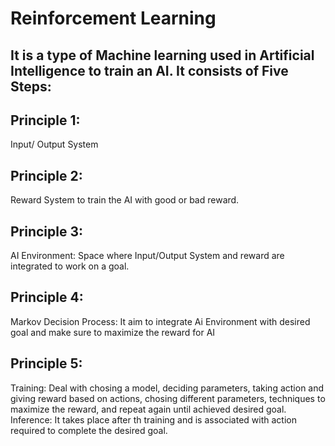 # Reinforcement Learning

## It is a type of Machine learning used in Artificial Intelligence to train an AI. It consists of Five Steps:

## Principle 1:
Input/ Output System

## Principle 2:
Reward System to train the AI with good or bad reward.

## Principle 3:
AI Environment: Space where Input/Output System and reward are integrated to work on a goal.

## Principle 4:
Markov Decision Process: It aim to integrate Ai Environment with desired goal and make sure to maximize the reward for AI 

## Principle 5:
Training: Deal with chosing a model, deciding parameters, taking action and giving reward based on actions, chosing different parameters, techniques to maximize the reward, and repeat again until achieved desired goal.
Inference: It takes place after th training and is associated with action required to complete the desired goal.

